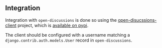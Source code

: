 ## Integration

Integration with `open-discussions` is done so using the [open-disucssions-client](https://github.com/mitodl/open-discussions-client) project, which is [available on pypi](https://pypi.python.org/pypi/open-discussions-client).

The client should be configured with a username matching a `django.contrib.auth.models.User` record in `open-discussions`.
